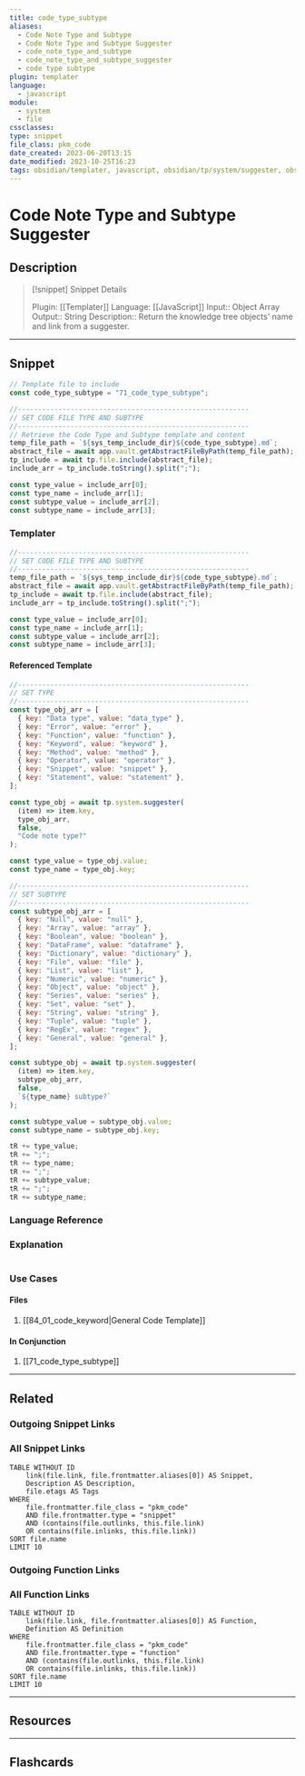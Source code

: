 ```yaml
---
title: code_type_subtype
aliases:
  - Code Note Type and Subtype
  - Code Note Type and Subtype Suggester
  - code_note_type_and_subtype
  - code_note_type_and_subtype_suggester
  - code type subtype
plugin: templater
language:
  - javascript
module:
  - system
  - file
cssclasses:
type: snippet
file_class: pkm_code
date_created: 2023-06-20T13:15
date_modified: 2023-10-25T16:23
tags: obsidian/templater, javascript, obsidian/tp/system/suggester, obsidian/tp/file/include
---
```

# Code Note Type and Subtype Suggester

## Description

> [!snippet] Snippet Details
>
> Plugin: [[Templater]]
> Language: [[JavaScript]]
> Input:: Object Array
> Output:: String
> Description:: Return the knowledge tree objects' name and link from a suggester.

---

## Snippet

<!-- Add the full code including explanatory comments  -->

```javascript
// Template file to include
const code_type_subtype = "71_code_type_subtype";

//---------------------------------------------------------
// SET CODE FILE TYPE AND SUBTYPE
//---------------------------------------------------------
// Retrieve the Code Type and Subtype template and content
temp_file_path = `${sys_temp_include_dir}${code_type_subtype}.md`;
abstract_file = await app.vault.getAbstractFileByPath(temp_file_path);
tp_include = await tp.file.include(abstract_file);
include_arr = tp_include.toString().split(";");

const type_value = include_arr[0];
const type_name = include_arr[1];
const subtype_value = include_arr[2];
const subtype_name = include_arr[3];
```

### Templater

<!-- Add the full code as it appears in the template  -->
<!-- Exclude explanatory comments  -->

```javascript
//---------------------------------------------------------
// SET CODE FILE TYPE AND SUBTYPE
//---------------------------------------------------------
temp_file_path = `${sys_temp_include_dir}${code_type_subtype}.md`;
abstract_file = await app.vault.getAbstractFileByPath(temp_file_path);
tp_include = await tp.file.include(abstract_file);
include_arr = tp_include.toString().split(";");

const type_value = include_arr[0];
const type_name = include_arr[1];
const subtype_value = include_arr[2];
const subtype_name = include_arr[3];
```

#### Referenced Template

<!-- If applicable, add the referenced template  -->

```javascript
//---------------------------------------------------------
// SET TYPE
//---------------------------------------------------------
const type_obj_arr = [
  { key: "Data type", value: "data_type" },
  { key: "Error", value: "error" },
  { key: "Function", value: "function" },
  { key: "Keyword", value: "keyword" },
  { key: "Method", value: "method" },
  { key: "Operator", value: "operator" },
  { key: "Snippet", value: "snippet" },
  { key: "Statement", value: "statement" },
];

const type_obj = await tp.system.suggester(
  (item) => item.key,
  type_obj_arr,
  false,
  "Code note type?"
);

const type_value = type_obj.value;
const type_name = type_obj.key;

//---------------------------------------------------------
// SET SUBTYPE
//---------------------------------------------------------
const subtype_obj_arr = [
  { key: "Null", value: "null" },
  { key: "Array", value: "array" },
  { key: "Boolean", value: "boolean" },
  { key: "DataFrame", value: "dataframe" },
  { key: "Dictionary", value: "dictionary" },
  { key: "File", value: "file" },
  { key: "List", value: "list" },
  { key: "Numeric", value: "numeric" },
  { key: "Object", value: "object" },
  { key: "Series", value: "series" },
  { key: "Set", value: "set" },
  { key: "String", value: "string" },
  { key: "Tuple", value: "tuple" },
  { key: "RegEx", value: "regex" },
  { key: "General", value: "general" },
];

const subtype_obj = await tp.system.suggester(
  (item) => item.key,
  subtype_obj_arr,
  false,
  `${type_name} subtype?`
);

const subtype_value = subtype_obj.value;
const subtype_name = subtype_obj.key;

tR += type_value;
tR += ";";
tR += type_name;
tR += ";";
tR += subtype_value;
tR += ";";
tR += subtype_name;
```

### Language Reference

<!-- Recreate the code with links to files  -->

### Explanation

```javascript

```

### Use Cases

#### Files

<!-- Files containing the snippet  -->

1. [[84_01_code_keyword|General Code Template]]

#### In Conjunction

<!-- Snippets used together with this snippet  -->

1. [[71_code_type_subtype]]

---

## Related

### Outgoing Snippet Links

<!-- Link related snippet here -->

### All Snippet Links

<!-- Query limit 10  -->

```dataview
TABLE WITHOUT ID
	link(file.link, file.frontmatter.aliases[0]) AS Snippet,
	Description AS Description,
	file.etags AS Tags
WHERE
	file.frontmatter.file_class = "pkm_code"
	AND file.frontmatter.type = "snippet"
	AND (contains(file.outlinks, this.file.link)
	OR contains(file.inlinks, this.file.link))
SORT file.name
LIMIT 10
```

### Outgoing Function Links

<!-- Link related functions here -->

### All Function Links

<!-- Query limit 10  -->

```dataview
TABLE WITHOUT ID
	link(file.link, file.frontmatter.aliases[0]) AS Function,
	Definition AS Definition
WHERE
	file.frontmatter.file_class = "pkm_code"
	AND file.frontmatter.type = "function"
	AND (contains(file.outlinks, this.file.link)
	OR contains(file.inlinks, this.file.link))
SORT file.name
LIMIT 10
```

---

## Resources

---

## Flashcards
